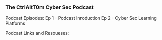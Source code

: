 ### The CtrlAltT0m Cyber Sec Podcast

Podcast Episodes:
Ep 1 - Podcast Inroduction
Ep 2 - Cyber Sec Learning Platforms

Podcast Links and Resoueses:
